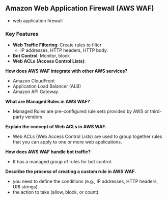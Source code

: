 ## **Amazon Web Application Firewall (AWS WAF)**

- web application firewall

### **Key Features**

- **Web Traffic Filtering**: Create rules to filter
    - IP addresses, HTTP headers, HTTP body.
- **Bot Control**: Monitor, block
- **Web ACLs (Access Control Lists)**: 

 **How does AWS WAF integrate with other AWS services?**
   - Amazon CloudFront
   - Application Load Balancer (ALB)
   - Amazon API Gateway.

**What are Managed Rules in AWS WAF?**
   - Managed Rules are pre-configured rule sets provided by AWS or third-party vendors

**Explain the concept of Web ACLs in AWS WAF.**
   - Web ACLs (Web Access Control Lists) are used to group together rules that you can apply to one or more web applications. 

 **How does AWS WAF handle bot traffic?**
   - It has a managed group of rules for bot control.

 **Describe the process of creating a custom rule in AWS WAF.**
   - you need to define the conditions (e.g., IP addresses, HTTP headers, URI strings)
   - the action to take (allow, block, or count).
